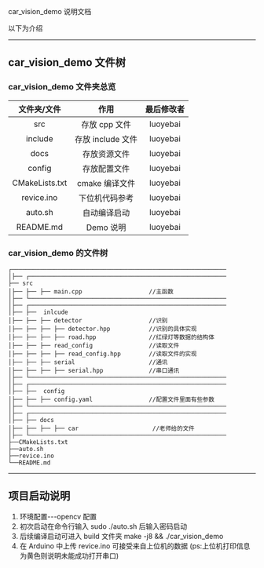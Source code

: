 car_vision_demo 说明文档

以下为介绍

---

## car_vision_demo 文件树

### car_vision_demo 文件夹总览

|  文件夹/文件   |       作用        | 最后修改者 |
| :------------: | :---------------: | :--------: |
|      src       |   存放 cpp 文件   |  luoyebai  |
|    include     | 存放 include 文件 |  luoyebai  |
|      docs      |   存放资源文件    |  luoyebai  |
|     config     |   存放配置文件    |  luoyebai  |
| CMakeLists.txt |  cmake 编译文件   |  luoyebai  |
|   revice.ino   |  下位机代码参考   |  luoyebai  |
|    auto.sh     |   自动编译启动    |  luoyebai  |
|   README.md    |     Demo 说明     |  luoyebai  |

### car_vision_demo 的文件树

```
┌─────────────────────────────────────────────────────────────
│├── ┌────────────────────────────────────────────────────────
├── src
│├── ├── ├── main.cpp                   //主函数
│├── └────────────────────────────────────────────────────────
│├── ┌────────────────────────────────────────────────────────
│├── ├──  inlcude
│├── ├── ├── detector                   //识别
│├── ├── ├── ├── detector.hpp           //识别的具体实现
│├── ├── ├── ├── road.hpp               //红绿灯等数据的结构体
│├── ├── ├── read_config                //读取文件
│├── ├── ├── ├── read_config.hpp        //读取文件的实现
│├── ├── ├── serial                     //通讯
│├── ├── ├── ├── serial.hpp             //串口通讯
│├── └────────────────────────────────────────────────────────
│├── ┌────────────────────────────────────────────────────────
│├── ├──  config
│├── ├── ├── config.yaml                //配置文件里面有些参数
│├── └────────────────────────────────────────────────────────
│├── ┌────────────────────────────────────────────────────────
│├── ├── docs
│├── ├── ├── ├── car                     //老师给的文件
│├── └────────────────────────────────────────────────────────
├──CMakeLists.txt
├──auto.sh
├──revice.ino
└──README.md
```

---

## 项目启动说明

1. 环境配置---opencv 配置
2. 初次启动在命令行输入 sudo ./auto.sh 后输入密码启动
3. 后续编译启动可进入 build 文件夹 make -j8 && ./car_vision_demo
4. 在 Arduino 中上传 revice.ino 可接受来自上位机的数据
   (ps:上位机打印信息为黄色则说明未能成功打开串口)
